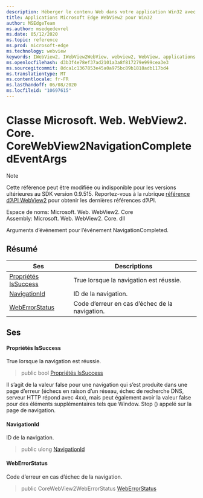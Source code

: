 ```yaml
---
description: Héberger le contenu Web dans votre application Win32 avec le contrôle Microsoft Edge WebView2
title: Applications Microsoft Edge WebView2 pour Win32
author: MSEdgeTeam
ms.author: msedgedevrel
ms.date: 05/12/2020
ms.topic: reference
ms.prod: microsoft-edge
ms.technology: webview
keywords: IWebView2, IWebView2WebView, webview2, WebView, applications Win32, Win32, Edge, ICoreWebView2, ICoreWebView2Controller, contrôle de navigateur, html Edge
ms.openlocfilehash: d3b3f4e78ef37ad2101a3a8f817279e999cea3e3
ms.sourcegitcommit: 8dca1c1367853e45a0a975bc89b1818adb117bd4
ms.translationtype: MT
ms.contentlocale: fr-FR
ms.lasthandoff: 06/08/2020
ms.locfileid: "10697615"
---
```

# Classe Microsoft. Web. WebView2. Core. CoreWebView2NavigationCompletedEventArgs 

> [!NOTE]
> Cette référence peut être modifiée ou indisponible pour les versions ultérieures au SDK version 0.9.515. Reportez-vous à la rubrique [référence d’API WebView2](../../../webview2-api-reference.md) pour obtenir les dernières références d’API.

Espace de noms: Microsoft. Web. WebView2. Core \
Assembly: Microsoft. Web. WebView2. Core. dll

Arguments d’événement pour l’événement NavigationCompleted.

## Résumé

 Ses                        | Descriptions
--------------------------------|---------------------------------------------
[Propriétés IsSuccess](#issuccess) | True lorsque la navigation est réussie.
[NavigationId](#navigationid) | ID de la navigation.
[WebErrorStatus](#weberrorstatus) | Code d’erreur en cas d’échec de la navigation.

## Ses

#### Propriétés IsSuccess 

True lorsque la navigation est réussie.

> public bool [Propriétés IsSuccess](#issuccess)

Il s’agit de la valeur false pour une navigation qui s’est produite dans une page d’erreur (échecs en raison d’un réseau, échec de recherche DNS, serveur HTTP répond avec 4xx), mais peut également avoir la valeur false pour des éléments supplémentaires tels que Window. Stop () appelé sur la page de navigation.

#### NavigationId 

ID de la navigation.

> public ulong [NavigationId](#navigationid)

#### WebErrorStatus 

Code d’erreur en cas d’échec de la navigation.

> public CoreWebView2WebErrorStatus [WebErrorStatus](#weberrorstatus)


